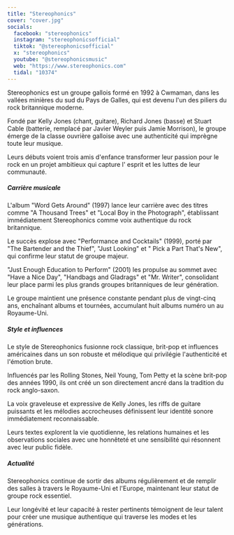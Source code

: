 ```yaml
---
title: "Stereophonics"
cover: "cover.jpg"
socials:
  facebook: "stereophonics"
  instagram: "stereophonicsofficial"
  tiktok: "@stereophonicsofficial"
  x: "stereophonics"
  youtube: "@stereophonicsmusic"
  web: "https://www.stereophonics.com"
  tidal: "10374"
---
```


Stereophonics est un groupe gallois formé en 1992 à Cwmaman, dans les vallées minières du sud du Pays de Galles, qui est
devenu l'un des piliers du rock britannique moderne.

Fondé par Kelly Jones (chant, guitare), Richard Jones (basse) et Stuart Cable (batterie, remplacé par Javier Weyler puis
Jamie Morrison), le groupe émerge de la classe ouvrière galloise avec une authenticité qui imprègne toute leur musique.

Leurs débuts voient trois amis d'enfance transformer leur passion pour le rock en un projet ambitieux qui capture l'
esprit et les luttes de leur communauté.

##### Carrière musicale

L'album "Word Gets Around" (1997) lance leur carrière avec des titres comme "A Thousand Trees" et "Local Boy in the
Photograph", établissant immédiatement Stereophonics comme voix authentique du rock britannique.

Le succès explose avec "Performance and Cocktails" (1999), porté par "The Bartender and the Thief", "Just Looking" et "
Pick a Part That's New", qui confirme leur statut de groupe majeur.

"Just Enough Education to Perform" (2001) les propulse au sommet avec "Have a Nice Day", "Handbags and Gladrags" et "Mr.
Writer", consolidant leur place parmi les plus grands groupes britanniques de leur génération.

Le groupe maintient une présence constante pendant plus de vingt-cinq ans, enchaînant albums et tournées, accumulant
huit albums numéro un au Royaume-Uni.

##### Style et influences

Le style de Stereophonics fusionne rock classique, brit-pop et influences américaines dans un son robuste et mélodique
qui privilégie l'authenticité et l'émotion brute.

Influencés par les Rolling Stones, Neil Young, Tom Petty et la scène brit-pop des années 1990, ils ont créé un son
directement ancré dans la tradition du rock anglo-saxon.

La voix graveleuse et expressive de Kelly Jones, les riffs de guitare puissants et les mélodies accrocheuses définissent
leur identité sonore immédiatement reconnaissable.

Leurs textes explorent la vie quotidienne, les relations humaines et les observations sociales avec une honnêteté et une
sensibilité qui résonnent avec leur public fidèle.

##### Actualité

Stereophonics continue de sortir des albums régulièrement et de remplir des salles à travers le Royaume-Uni et l'Europe,
maintenant leur statut de groupe rock essentiel.

Leur longévité et leur capacité à rester pertinents témoignent de leur talent pour créer une musique authentique qui
traverse les modes et les générations.
